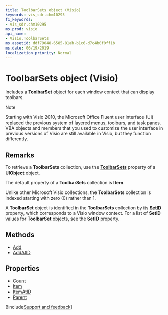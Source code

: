 ```yaml
---
title: ToolbarSets object (Visio)
keywords: vis_sdr.chm10295
f1_keywords:
- vis_sdr.chm10295
ms.prod: visio
api_name:
- Visio.ToolbarSets
ms.assetid: ddf79048-6585-81ab-b1c6-d7c4b0f0ff1b
ms.date: 06/19/2019
localization_priority: Normal
---
```



# ToolbarSets object (Visio)

Includes a **[ToolbarSet](Visio.ToolbarSet.md)** object for each window context that can display toolbars.

> [!NOTE] 
> Starting with Visio 2010, the Microsoft Office Fluent user interface (UI) replaced the previous system of layered menus, toolbars, and task panes. VBA objects and members that you used to customize the user interface in previous versions of Visio are still available in Visio, but they function differently.

## Remarks

To retrieve a **ToolbarSets** collection, use the **[ToolbarSets](visio.uiobject.toolbarsets.md)** property of a **UIObject** object.

The default property of a **ToolbarSets** collection is **Item**.

Unlike other Microsoft Visio collections, the **ToolbarSets** collection is indexed starting with zero (0) rather than 1.

A **ToolbarSet** object is identified in the **ToolbarSets** collection by its **[SetID](Visio.ToolbarSet.SetID.md)** property, which corresponds to a Visio window context. For a list of **SetID** values for **ToolbarSet** objects, see the **SetID** property.

## Methods

-  [Add](Visio.ToolbarSets.Add.md)
-  [AddAtID](Visio.ToolbarSets.AddAtID.md)

## Properties

-  [Count](Visio.ToolbarSets.Count.md)
-  [Item](Visio.ToolbarSets.Item.md)
-  [ItemAtID](Visio.ToolbarSets.ItemAtID.md)
-  [Parent](Visio.ToolbarSets.Parent.md)


[!include[Support and feedback](~/includes/feedback-boilerplate.md)]